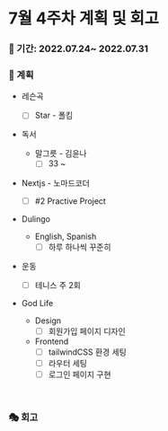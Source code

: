 # 7월 4주차 계획 및 회고

### 📆 기간: 2022.07.24~ 2022.07.31

### 📑 계획

- 레슨곡

  - [ ] Star - 폴킴
- 독서
  - 말그릇 - 김윤나
    - [ ] 33 ~
- Nextjs - 노마드코더
  - [ ] #2 Practive Project
- Dulingo
  - English, Spanish
    - [ ] 하루 하나씩 꾸준히
- 운동
  - [ ] 테니스 주 2회
- God Life
  - Design
    - [ ] 회원가입 페이지 디자인
  - Frontend
    - [ ] tailwindCSS 환경 세팅
    - [ ] 라우터 세팅
    - [ ] 로그인 페이지 구현

<br/>

### 🎭 회고

